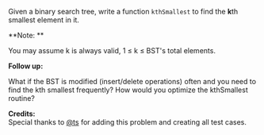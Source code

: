 
Given a binary search tree, write a function `kthSmallest` to find the **k**th smallest element in it.

**Note: **<br>
You may assume k is always valid, 1 &le; k &le; BST's total elements.

**Follow up:**<br>
What if the BST is modified (insert/delete operations) often and you need to find the kth smallest frequently? How would you optimize the kthSmallest routine?

**Credits:**<br />Special thanks to [@ts](https://leetcode.com/discuss/user/ts) for adding this problem and creating all test cases.
